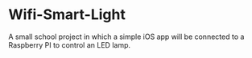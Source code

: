# Wifi-Smart-Light
A small school project in which a simple iOS app will be connected to a Raspberry PI to control an LED lamp.
